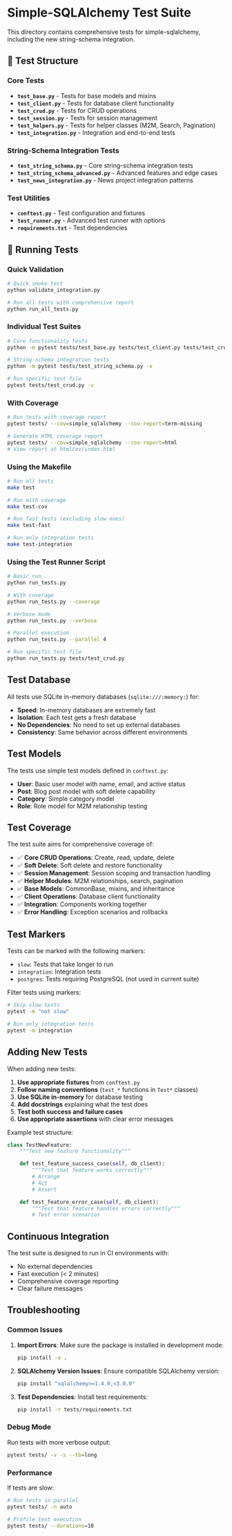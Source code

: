 # Simple-SQLAlchemy Test Suite

This directory contains comprehensive tests for simple-sqlalchemy, including the new string-schema integration.

## 🧪 Test Structure

### Core Tests

- **`test_base.py`** - Tests for base models and mixins
- **`test_client.py`** - Tests for database client functionality
- **`test_crud.py`** - Tests for CRUD operations
- **`test_session.py`** - Tests for session management
- **`test_helpers.py`** - Tests for helper classes (M2M, Search, Pagination)
- **`test_integration.py`** - Integration and end-to-end tests

### String-Schema Integration Tests

- **`test_string_schema.py`** - Core string-schema integration tests
- **`test_string_schema_advanced.py`** - Advanced features and edge cases
- **`test_news_integration.py`** - News project integration patterns

### Test Utilities

- **`conftest.py`** - Test configuration and fixtures
- **`test_runner.py`** - Advanced test runner with options
- **`requirements.txt`** - Test dependencies

## 🚀 Running Tests

### Quick Validation

```bash
# Quick smoke test
python validate_integration.py

# Run all tests with comprehensive report
python run_all_tests.py
```

### Individual Test Suites

```bash
# Core functionality tests
python -m pytest tests/test_base.py tests/test_client.py tests/test_crud.py -v

# String-schema integration tests
python -m pytest tests/test_string_schema.py -v

# Run specific test file
pytest tests/test_crud.py -v
```

### With Coverage

```bash
# Run tests with coverage report
pytest tests/ --cov=simple_sqlalchemy --cov-report=term-missing

# Generate HTML coverage report
pytest tests/ --cov=simple_sqlalchemy --cov-report=html
# View report at htmlcov/index.html
```

### Using the Makefile

```bash
# Run all tests
make test

# Run with coverage
make test-cov

# Run fast tests (excluding slow ones)
make test-fast

# Run only integration tests
make test-integration
```

### Using the Test Runner Script

```bash
# Basic run
python run_tests.py

# With coverage
python run_tests.py --coverage

# Verbose mode
python run_tests.py --verbose

# Parallel execution
python run_tests.py --parallel 4

# Run specific test file
python run_tests.py tests/test_crud.py
```

## Test Database

All tests use SQLite in-memory databases (`sqlite:///:memory:`) for:

- **Speed**: In-memory databases are extremely fast
- **Isolation**: Each test gets a fresh database
- **No Dependencies**: No need to set up external databases
- **Consistency**: Same behavior across different environments

## Test Models

The tests use simple test models defined in `conftest.py`:

- **User**: Basic user model with name, email, and active status
- **Post**: Blog post model with soft delete capability
- **Category**: Simple category model
- **Role**: Role model for M2M relationship testing

## Test Coverage

The test suite aims for comprehensive coverage of:

- ✅ **Core CRUD Operations**: Create, read, update, delete
- ✅ **Soft Delete**: Soft delete and restore functionality
- ✅ **Session Management**: Session scoping and transaction handling
- ✅ **Helper Modules**: M2M relationships, search, pagination
- ✅ **Base Models**: CommonBase, mixins, and inheritance
- ✅ **Client Operations**: Database client functionality
- ✅ **Integration**: Components working together
- ✅ **Error Handling**: Exception scenarios and rollbacks

## Test Markers

Tests can be marked with the following markers:

- `slow`: Tests that take longer to run
- `integration`: Integration tests
- `postgres`: Tests requiring PostgreSQL (not used in current suite)

Filter tests using markers:

```bash
# Skip slow tests
pytest -m "not slow"

# Run only integration tests
pytest -m integration
```

## Adding New Tests

When adding new tests:

1. **Use appropriate fixtures** from `conftest.py`
2. **Follow naming conventions** (`test_*` functions in `Test*` classes)
3. **Use SQLite in-memory** for database testing
4. **Add docstrings** explaining what the test does
5. **Test both success and failure cases**
6. **Use appropriate assertions** with clear error messages

Example test structure:

```python
class TestNewFeature:
    """Test new feature functionality"""

    def test_feature_success_case(self, db_client):
        """Test that feature works correctly"""
        # Arrange
        # Act
        # Assert

    def test_feature_error_case(self, db_client):
        """Test that feature handles errors correctly"""
        # Test error scenarios
```

## Continuous Integration

The test suite is designed to run in CI environments with:

- No external dependencies
- Fast execution (< 2 minutes)
- Comprehensive coverage reporting
- Clear failure messages

## Troubleshooting

### Common Issues

1. **Import Errors**: Make sure the package is installed in development mode:

   ```bash
   pip install -e .
   ```

2. **SQLAlchemy Version Issues**: Ensure compatible SQLAlchemy version:

   ```bash
   pip install "sqlalchemy>=1.4.0,<3.0.0"
   ```

3. **Test Dependencies**: Install test requirements:
   ```bash
   pip install -r tests/requirements.txt
   ```

### Debug Mode

Run tests with more verbose output:

```bash
pytest tests/ -v -s --tb=long
```

### Performance

If tests are slow:

```bash
# Run tests in parallel
pytest tests/ -n auto

# Profile test execution
pytest tests/ --durations=10
```
